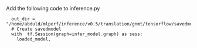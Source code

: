 

Add the following code to inference.py

```
  out_dir = "/home/abduld/mlperf/inference/v0.5/translation/gnmt/tensorflow/savedmodel"
  # Create savedmodel
  with  tf.Session(graph=infer_model.graph) as sess:
    loaded_model, 